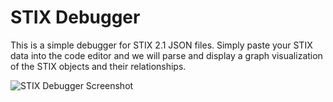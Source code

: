 # STIX Debugger

This is a simple debugger for STIX 2.1 JSON files. Simply paste your STIX data into the code editor and we will parse and display a graph visualization of the STIX objects and their relationships.

![STIX Debugger Screenshot](https://github.com/chainpatrol/stix-debugger/assets/8302959/a3e9be7b-1aeb-45d5-9f50-2d3568e1fd8f)
